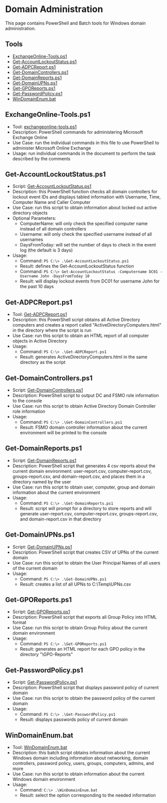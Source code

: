 # Domain Administration

This page contains PowerShell and Batch tools for Windows domain administration.

## Tools
- [ExchangeOnline-Tools.ps1](#exchangeonline-tools.ps1)
- [Get-AccountLockoutStatus.ps1](#get-accountlockoutstatus.ps1)
- [Get-ADPCReport.ps1](#get-adpcreport.ps1)
- [Get-DomainControllers.ps1](#get-domaincontrollers.ps1)
- [Get-DomainReports.ps1](#get-domainreports.ps1)
- [Get-DomainUPNs.ps1](#get-domainupns.ps1)
- [Get-GPOReports.ps1](#get-gporeports.ps1)
- [Get-PasswordPolicy.ps1](#get-passwordpolicy.ps1)
- [WinDomainEnum.bat](#windomainenum.bat)

## ExchangeOnline-Tools.ps1
- Tool: [exchangeonline-tools.ps1](/tools/domain/ExchangeOnline-Tools.ps1)
- Description: PowerShell commands for administering Microsoft Exchange Online
- Use Case: run the individual commands in this file to use PowerShell to administer Microsoft Online Exchange
- Usage: run individual commands in the document to perform the task described by the comments

## Get-AccountLockoutStatus.ps1
- Script: [Get-AccountLockoutStatus.ps1](/tools/domain/Get-AccountLockoutStatus.ps1)
- Description: this PowerShell function  checks all domain controllers for lockout event IDs and displays tabled information with Username, Time, Computer Name and Caller Computer
- Use Case: run this script to obtain information about locked out active directory objects
- Optional Parameters:
  - ComputerName: will only check the specified computer name instead of all domain controllers
  - Username: will only check the specified username instead of all usernames
  - DaysFromToday: will set the number of days to check in the event log (the default is 3 days)
- Usage:
  - Command: `PS C:\> .\Get-AccountLockoutStatus.ps1`
  - Result: defines the Get-AccountLockoutStatus function 
  - Command: `PS C:\> Get-AccountLockoutStatus -Computername DC01 -Username John -DaysFromToday 10`
  - Result: will display lockout events from DC01 for username John for the past 10 days

## Get-ADPCReport.ps1
 - Tool: [Get-ADPCReport.ps1](/tools/domain/Get-ADPCReport.ps1)
 - Description: this PowerShell script obtains all Active Directory computers and creates a report called "ActiveDirectoryComputers.html" in the directory where the script is run
 - Use Case: run this script to obtain an HTML report of all computer objects in Active Directory
 - Usage:
   - Command: `PS C:\> .\Get-ADPCReport.ps1`
   - Result: generates ActiveDirectoryComputers.html in the same directory as the script

## Get-DomainControllers.ps1
- Script: [Get-DomainControllers.ps1](/tools/domain/Get-DomainControllers.ps1)
- Description: PowerShell script to output DC and FSMO role information to the console
- Use Case: run this script to obtain Active Directory Domain Controller role information
- Usage: 
  - Command: `PS C:\> .\Get-DomainControllers.ps1`
  - Result: FSMO domain controller information about the current environment will be printed to the console

## Get-DomainReports.ps1
- Script: [Get-DomainReports.ps1](/tools/domain/Get-DomainReports.ps1)
- Description: PowerShell script that generates 4 csv reports about the current domain environment: user-report.csv, computer-report.csv, groups-report.csv, and domain-report.csv, and places them in a directory named by the user
- Use Case: run this script to obtain user, computer, group and domain information about the current environment
- Usage: 
  - Command: `PS C:\> .\Get-DomainReports.ps1`
  - Result: script will prompt for a directory to store reports and will generate user-report.csv, computer-report.csv, groups-report.csv, and domain-report.csv in that directory

## Get-DomainUPNs.ps1
- Script: [Get-DomainUPNs.ps1](/tools/domain/Get-DomainUPNs.ps1)
- Description: PowerShell script that creates CSV of UPNs of the current domain
- Use Case: run this script to obtain the User Principal Names of all users of the current domain
- Usage: 
  - Command: `PS C:\> .\Get-DomainUPNs.ps1`
  - Result: creates a list of all UPNs to C:\Temp\UPNs.csv

## Get-GPOReports.ps1
- Script: [Get-GPOReports.ps1](/tools/domain/Get-GPOReports.ps1)
- Description: PowerShell script that exports all Group Policy into HTML format
- Use Case: run this script to obtain Group Policy about the current domain environment
- Usage: 
  - Command: `PS C:\> .\Get-GPOReports.ps1`
  - Result: generates an HTML report for each GPO policy in the directory "\GPO-Reports"

## Get-PasswordPolicy.ps1
- Script: [Get-PasswordPolicy.ps1](/tools/domain/Get-PasswordPolicy.ps1)
- Description: PowerShell script that displays password policy of current domain
- Use Case: run this script to obtain the password policy of the current domain
- Usage: 
  - Command: `PS C:\> .\Get-PasswordPolicy.ps1`
  - Result: displays passwords policy of current domain

## WinDomainEnum.bat
- Tool: [WinDomainEnum.bat](/tools/domain/WinDomainEnum.bat)
- Description: this batch script obtains information about the current Windows domain including information about networking, domain controllers, password policy, users, groups, computers, admins, and more
- Use Case: run this script to obtain information about the current Windows domain environment
- Usage: 
  - Command: `C:\> .\WinDomainEnum.bat`
  - Result: select the option corresponding to the needed information